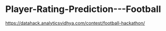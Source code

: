 # Player-Rating-Prediction---Football
https://datahack.analyticsvidhya.com/contest/football-hackathon/

